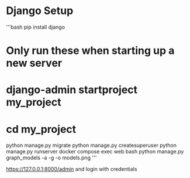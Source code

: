 # Django Setup
'''bash
pip install django
# Only run these when starting up a new server
# django-admin startproject my_project
# cd my_project
python manage.py migrate
python manage.py createsuperuser
python manage.py runserver
docker compose exec web bash
python manage.py graph_models -a -g -o models.png
'''

https://127.0.0.1:8000/admin and login with credentials
